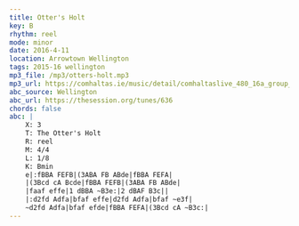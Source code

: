 ```yaml
---
title: Otter's Holt
key: B
rhythm: reel
mode: minor
date: 2016-4-11
location: Arrowtown Wellington
tags: 2015-16 wellington 
mp3_file: /mp3/otters-holt.mp3
mp3_url: https://comhaltas.ie/music/detail/comhaltaslive_480_16a_group_of_tutors/
abc_source: Wellington
abc_url: https://thesession.org/tunes/636
chords: false
abc: |
    X: 3
    T: The Otter's Holt
    R: reel
    M: 4/4
    L: 1/8
    K: Bmin
    e|:fBBA FEFB|(3ABA FB ABde|fBBA FEFA|
    |(3Bcd cA Bcde|fBBA FEFB|(3ABA FB ABde|
    |faaf effe|1 dBBA ~B3e:|2 dBAF B3c||
    |:d2fd Adfa|bfaf effe|d2fd Adfa|bfaf ~e3f|
    ~d2fd Adfa|bfaf efde|fBBA FEFA|(3Bcd cA ~B3c:|
---
```


